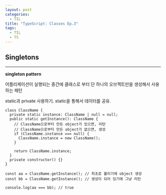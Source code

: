 ```yaml
---
layout: post
categories:
  - TIL
title: "TypeScript: Classes Ep.3"
tags:
  - TIL
  - TS
---
```


## __Singletons__
---

**singleton pattern**

어플리케이션이 실행되는 중간에 클래스로 부터 단 하나의 오브젝트만을 생성해서 사용하는 패턴

static과 private 사용하기. static을 통해서 데이터를 공유.

```tsx
class ClassName {
  private static instance: ClassName | null = null;
  public static getInstance(): ClassName {
    // ClassName으로부터 만든 object가 있으면, 리턴
    // ClassName으로부터 만든 object가 없으면, 생성
    if (ClassName.instance === null) {
      ClassName.instance = new ClassName();
    }

    return ClassName.instance;
  }
  private constructor() {}
}

const aa = ClassName.getInstance(); // 최초로 불리기에 object 생성
const bb = ClassName.getInstance(); // 생성이 되어 있기에 그냥 리턴

console.log(aa === bb); // true
```